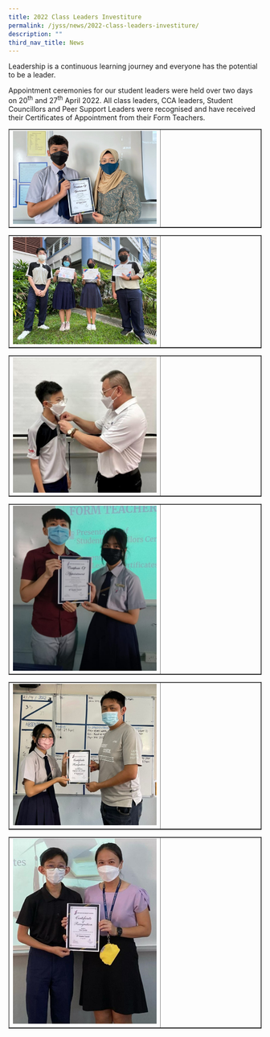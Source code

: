 ```yaml
---
title: 2022 Class Leaders Investiture
permalink: /jyss/news/2022-class-leaders-investiture/
description: ""
third_nav_title: News
---
```

<p>Leadership is a continuous learning journey and everyone has the potential to be a leader.</p>
<p>Appointment ceremonies for our student leaders were held over two days on 20<sup>th</sup>&nbsp;and 27<sup>th</sup>&nbsp;April 2022. All class leaders, CCA leaders, Student Councillors and Peer Support Leaders were recognised and have received their Certificates of Appointment from their Form Teachers.</p>
<table style="border-collapse: collapse; width: 100%;" border="1">
<tbody>
<tr>
<td style="width: 60%;"><img src="/images/ci1.jpg"></td>
<td style="width: 40%;">&nbsp;</td>
</tr>
</tbody>
</table>
<table style="border-collapse: collapse; width: 100%;" border="1">
<tbody>
<tr>
<td style="width: 60%;"><img src="/images/ci2.jpg"></td>
<td style="width: 40%;">&nbsp;</td>
</tr>
</tbody>
</table>
<table style="border-collapse: collapse; width: 100%;" border="1">
<tbody>
<tr>
<td style="width: 60%;"><img src="/images/ci3.jpg"></td>
<td style="width: 40%;">&nbsp;</td>
</tr>
</tbody>
</table>
<table style="border-collapse: collapse; width: 100%;" border="1">
<tbody>
<tr>
<td style="width: 60%;"><img src="/images/ci4.jpg"></td>
<td style="width: 40%;">&nbsp;</td>
</tr>
</tbody>
</table>
<table style="border-collapse: collapse; width: 100%;" border="1">
<tbody>
<tr>
<td style="width: 60%;"><img src="/images/ci5.jpg"></td>
<td style="width: 40%;">&nbsp;</td>
</tr>
</tbody>
</table>
<table style="border-collapse: collapse; width: 100%;" border="1">
<tbody>
<tr>
<td style="width: 60%;"><img src="/images/ci6.jpg"></td>
<td style="width: 40%;">&nbsp;</td>
</tr>
</tbody>
</table>